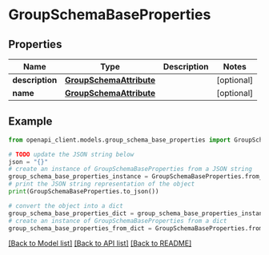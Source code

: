 # GroupSchemaBaseProperties


## Properties

Name | Type | Description | Notes
------------ | ------------- | ------------- | -------------
**description** | [**GroupSchemaAttribute**](GroupSchemaAttribute.md) |  | [optional] 
**name** | [**GroupSchemaAttribute**](GroupSchemaAttribute.md) |  | [optional] 

## Example

```python
from openapi_client.models.group_schema_base_properties import GroupSchemaBaseProperties

# TODO update the JSON string below
json = "{}"
# create an instance of GroupSchemaBaseProperties from a JSON string
group_schema_base_properties_instance = GroupSchemaBaseProperties.from_json(json)
# print the JSON string representation of the object
print(GroupSchemaBaseProperties.to_json())

# convert the object into a dict
group_schema_base_properties_dict = group_schema_base_properties_instance.to_dict()
# create an instance of GroupSchemaBaseProperties from a dict
group_schema_base_properties_from_dict = GroupSchemaBaseProperties.from_dict(group_schema_base_properties_dict)
```
[[Back to Model list]](../README.md#documentation-for-models) [[Back to API list]](../README.md#documentation-for-api-endpoints) [[Back to README]](../README.md)


